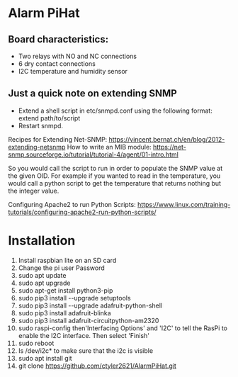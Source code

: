 # Alarm PiHat

## Board characteristics:
  * Two relays with NO and NC connections
  * 6 dry contact connections
  * I2C temperature and humidity sensor

## Just a quick note on extending SNMP
  + Extend a shell script in etc/snmpd.conf using the following format: extend <OID> <name> path/to/script <arguments>
  + Restart snmpd.

Recipes for Extending Net-SNMP: https://vincent.bernat.ch/en/blog/2012-extending-netsnmp
How to write an MIB module: https://net-snmp.sourceforge.io/tutorial/tutorial-4/agent/01-intro.html

So you would call the script to run in order to populate the SNMP value at the given OID. For example if you wanted to
read in the temperature, you would call a python script to get the temperature that returns nothing but the integer
value.

Configuring Apache2 to run Python Scripts: https://www.linux.com/training-tutorials/configuring-apache2-run-python-scripts/

# Installation
 1. Install raspbian lite on an SD card
 2. Change the pi user Password
 3. sudo apt update
 4. sudo apt upgrade
 5. sudo apt-get install python3-pip
 6. sudo pip3 install --upgrade setuptools
 7. sudo pip3 install --upgrade adafruit-python-shell
 8. sudo pip3 install adafruit-blinka
 9. sudo pip3 install adafruit-circuitpython-am2320
 10. sudo raspi-config then'Interfacing Options' and 'I2C' to tell the RasPi to enable the I2C interface. Then select 'Finish'
 11. sudo reboot
 12. ls /dev/i2c* to make sure that the i2c is visible
 13. sudo apt install git
 14. git clone https://github.com/ctyler2621/AlarmPiHat.git
